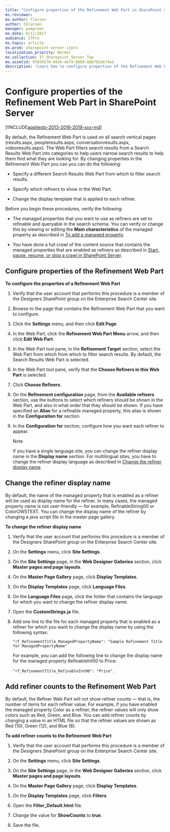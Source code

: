 ```yaml
---
title: "Configure properties of the Refinement Web Part in SharePoint Server"
ms.reviewer: 
ms.author: tlarsen
author: tklarsen
manager: pamgreen
ms.date: 9/11/2017
audience: ITPro
ms.topic: article
ms.prod: sharepoint-server-itpro
localization_priority: Normal
ms.collection: IT_Sharepoint_Server_Top
ms.assetid: 9f039270-d426-4e79-b608-8db792de74ed
description: "Learn how to configure properties of the Refinement Web Part, how to display refiner counts, and how to change the refiner display name."
---
```


# Configure properties of the Refinement Web Part in SharePoint Server

[!INCLUDE[appliesto-2013-2016-2019-xxx-md](../includes/appliesto-2013-2016-2019-xxx-md.md)]
  
By default, the Refinement Web Part is used on all search vertical pages (results.aspx, peopleresults.aspx, conversationresults.aspx, videoresults.aspx). The Web Part filters search results from a Search Results Web Part into categories to help users narrow search results to help them find what they are looking for. By changing properties in the Refinement Web Part you can you can do the following:
  
- Specify a different Search Results Web Part from which to filter search results.
    
- Specify which refiners to show in the Web Part.
    
- Change the display template that is applied to each refiner.
    
Before you begin these procedures, verify the following:
  
- The managed properties that you want to use as refiners are set to refinable and queryable in the search schema. You can verify or change this by viewing or editing the **Main characteristics** of the managed property as described in [To add a managed property](manage-the-search-schema.md#proc2).
    
- You have done a full crawl of the content source that contains the managed properties that are enabled as refiners as described in [Start, pause, resume, or stop a crawl in SharePoint Server](start-pause-resume-or-stop-a-crawl.md).
    
    
## Configure properties of the Refinement Web Part
<a name="BKMK_Configure"> </a>

 **To configure the properties of a Refinement Web Part**
  
1. Verify that the user account that performs this procedure is a member of the Designers SharePoint group on the Enterprise Search Center site.
    
2. Browse to the page that contains the Refinement Web Part that you want to configure.
    
3. Click the **Settings** menu, and then click **Edit Page**.
    
4. In the Web Part, click the **Refinement Web Part Menu** arrow, and then click **Edit Web Part**. 
    
5. In the Web Part tool pane, in the **Refinement Target** section, select the Web Part from which from which to filter search results. By default, the Search Results Web Part is selected. 
    
6. In the Web Part tool pane, verify that the **Choose Refiners in this Web Part** is selected. 
    
7. Click **Choose Refiners**.
    
8. On the **Refinement configuration** page, from the **Available refiners** section, use the buttons to select which refiners should be shown in the Web Part, and also in what order that they should be shown. If you have specified an **Alias** for a refinable managed property, this alias is shown in the **Configuration for** section. 
    
9. In the **Configuration for** section, configure how you want each refiner to appear. 
    
    > [!NOTE]
    > If you have a single language site, you can change the refiner display name in the **Display name** section. For multilingual sites, you have to change the refiner display language as described in [Change the refiner display name](configure-properties-of-the-refinement-web-part.md#BKMK_DisplayName). 
  
## Change the refiner display name
<a name="BKMK_DisplayName"> </a>

By default, the name of the managed property that is enabled as a refiner will be used as display name for the refiner. In many cases, the managed property name is not user-friendly — for example, RefinableString00 or ColorOWSTEXT. You can change the display name of the refiner by changing a java script file in the master page gallery.
  
 **To change the refiner display name**
  
1.  Verify that the user account that performs this procedure is a member of the Designers SharePoint group on the Enterprise Search Center site. 
    
2. On the **Settings** menu, click **Site Settings**.
    
3. On the **Site Settings** page, in the **Web Designer Galleries** section, click **Master pages and page layouts**. 
    
4. On the **Master Page Gallery** page, click **Display Templates**.
    
5. On the **Display Templates** page, click **Language Files**.
    
6. On the **Language Files** page, click the folder that contains the language for which you want to change the refiner display name. 
    
7. Open the **CustomStrings.js** file. 
    
8. Add one line to the file for each managed property that is enabled as a refiner for which you want to change the display name by using the following syntax: 
    
     `"rf_RefinementTitle_ManagedPropertyName": "Sample Refinement Title for ManagedPropertyName"`
    
    For example, you can add the following line to change the display name for the managed property RefinableInt00 to Price: 
    
     `"rf_RefinementTitle_RefinableInt00": "Price"`.
    
## Add refiner counts to the Refinement Web Part
<a name="BKMK_AddRefinerCounts"> </a>

By default, the Refiner Web Part will not show refiner counts — that is, the number of items for each refiner value. For example, if you have enabled the managed property Color as a refiner, the refiner values will only show colors such as Red, Green, and Blue. You can add refiner counts by changing a value in an HTML file so that the refiner values are shown as Red (10), Green (12), and Blue (8).
  
 **To add refiner counts to the Refinement Web Part**
  
1.  Verify that the user account that performs this procedure is a member of the Designers SharePoint group on the Enterprise Search Center site. 
    
2. On the **Settings** menu, click **Site Settings**.
    
3. On the **Site Settings** page, in the **Web Designer Galleries** section, click **Master pages and page layouts**. 
    
4. On the **Master Page Gallery** page, click **Display Templates**.
    
5. On the **Display Templates** page, click **Filters**.
    
6. Open the **Filter_Default.html** file. 
    
7. Change the value for **ShowCounts** to **true**.
    
8. Save the file.
    

